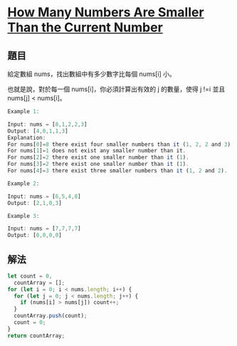 # [How Many Numbers Are Smaller Than the Current Number](https://leetcode.com/problems/how-many-numbers-are-smaller-than-the-current-number/)

## 題目

給定數組 nums，找出數組中有多少數字比每個 nums[i] 小。

也就是說，對於每一個 nums[i]，你必須計算出有效的 j 的數量，使得 j !=i 並且 nums[j] < nums[i]。

```jsx
Example 1:

Input: nums = [8,1,2,2,3]
Output: [4,0,1,1,3]
Explanation:
For nums[0]=8 there exist four smaller numbers than it (1, 2, 2 and 3).
For nums[1]=1 does not exist any smaller number than it.
For nums[2]=2 there exist one smaller number than it (1).
For nums[3]=2 there exist one smaller number than it (1).
For nums[4]=3 there exist three smaller numbers than it (1, 2 and 2).

Example 2:

Input: nums = [6,5,4,8]
Output: [2,1,0,3]

Example 3:

Input: nums = [7,7,7,7]
Output: [0,0,0,0]
```

## 解法

```jsx
let count = 0,
  countArray = [];
for (let i = 0; i < nums.length; i++) {
  for (let j = 0; j < nums.length; j++) {
    if (nums[i] > nums[j]) count++;
  }
  countArray.push(count);
  count = 0;
}
return countArray;
```